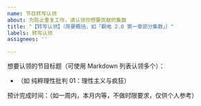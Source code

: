 ```yaml
---
name: 节目转写认领
about: 为防止重复工作，请认领你想要贡献的集数
title: "【转写认领】（简要概括，如「翻电 2.0 第一章部分集数」）"
labels: 转写认领
assignees: ''

---
```


想要认领的节目标题（可使用 Markdown 列表认领多个）：
- （如 纯粹理性批判 01：理性主义与疯狂）

预计完成时间：（如一周内，本月内等，不做时限要求，仅供个人参考）
